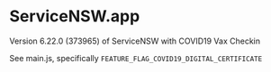 # ServiceNSW.app
Version 6.22.0 (373965) of ServiceNSW with COVID19 Vax Checkin

See main.js, specifically `FEATURE_FLAG_COVID19_DIGITAL_CERTIFICATE`
